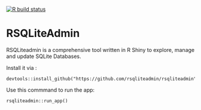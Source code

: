 <!-- badges: start -->
[![R build status](https://github.com/divyansh997/rsqliteadmin/workflows/R-CMD-check/badge.svg)](https://github.com/divyansh997/rsqliteadmin/actions)
<!-- badges: end -->

# RSQLiteAdmin
RSQLiteadmin is a comprehensive tool written in R Shiny to explore, manage and update SQLite Databases.

Install it via :
```
devtools::install_github("https://github.com/rsqliteadmin/rsqliteadmin")
```
Use this commmand to run the app:
```
rsqliteadmin::run_app()
```

